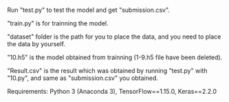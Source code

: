Run "test.py" to test the model and get "submission.csv".

"train.py" is for trainning the model.

"dataset" folder is the path for you to place the data, and you need to place the data by yourself.

"10.h5" is the model obtained from trainning (1-9.h5 file have been deleted).

"Result.csv" is the result which was obtained by running "test.py" with "10.py", and same as "submission.csv" you obtained.

Requirements:
Python 3 (Anaconda 3),
TensorFlow==1.15.0,
Keras==2.2.0
